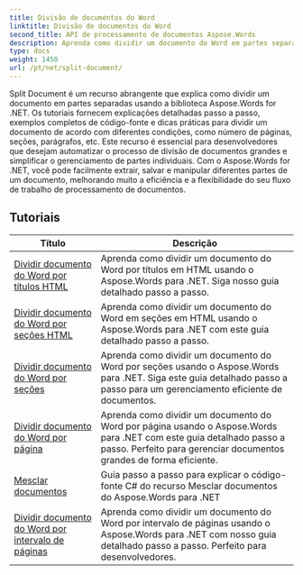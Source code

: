 ```yaml
---
title: Divisão de documentos do Word
linktitle: Divisão de documentos do Word
second_title: API de processamento de documentos Aspose.Words
description: Aprenda como dividir um documento do Word em partes separadas usando o Aspose.Words para .NET. Este recurso abrangente fornece tutoriais detalhados, exemplos de código-fonte e dicas práticas para dividir documentos de acordo com diferentes condições.
type: docs
weight: 1450
url: /pt/net/split-document/
---
```

Split Document é um recurso abrangente que explica como dividir um documento em partes separadas usando a biblioteca Aspose.Words for .NET. Os tutoriais fornecem explicações detalhadas passo a passo, exemplos completos de código-fonte e dicas práticas para dividir um documento de acordo com diferentes condições, como número de páginas, seções, parágrafos, etc. Este recurso é essencial para desenvolvedores que desejam automatizar o processo de divisão de documentos grandes e simplificar o gerenciamento de partes individuais. Com o Aspose.Words for .NET, você pode facilmente extrair, salvar e manipular diferentes partes de um documento, melhorando muito a eficiência e a flexibilidade do seu fluxo de trabalho de processamento de documentos.

 ## Tutoriais
| Título | Descrição |
| --- | --- |
| [Dividir documento do Word por títulos HTML](./by-headings-html/) | Aprenda como dividir um documento do Word por títulos em HTML usando o Aspose.Words para .NET. Siga nosso guia detalhado passo a passo. |
| [Dividir documento do Word por seções HTML](./by-sections-html/) | Aprenda como dividir um documento do Word em seções em HTML usando o Aspose.Words para .NET com este guia detalhado passo a passo. |
| [Dividir documento do Word por seções](./by-sections/) | Aprenda como dividir um documento do Word por seções usando o Aspose.Words para .NET. Siga este guia detalhado passo a passo para um gerenciamento eficiente de documentos. |
| [Dividir documento do Word por página](./page-by-page/) | Aprenda como dividir um documento do Word por página usando o Aspose.Words para .NET com este guia detalhado passo a passo. Perfeito para gerenciar documentos grandes de forma eficiente. |
| [Mesclar documentos](./merge-documents/) | Guia passo a passo para explicar o código-fonte C# do recurso Mesclar documentos do Aspose.Words para .NET |
| [Dividir documento do Word por intervalo de páginas](./by-page-range/) | Aprenda como dividir um documento do Word por intervalo de páginas usando o Aspose.Words para .NET com nosso guia detalhado passo a passo. Perfeito para desenvolvedores. |